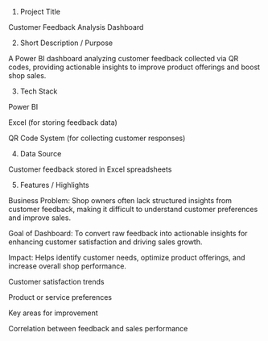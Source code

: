 1. Project Title

Customer Feedback Analysis Dashboard

2. Short Description / Purpose

A Power BI dashboard analyzing customer feedback collected via QR codes, providing actionable insights to improve product offerings and boost shop sales.

3. Tech Stack

Power BI

Excel (for storing feedback data)

QR Code System (for collecting customer responses)

4. Data Source

Customer feedback stored in Excel spreadsheets

5. Features / Highlights

Business Problem: Shop owners often lack structured insights from customer feedback, making it difficult to understand customer preferences and improve sales.

Goal of Dashboard: To convert raw feedback into actionable insights for enhancing customer satisfaction and driving sales growth.

Impact: Helps identify customer needs, optimize product offerings, and increase overall shop performance.

Customer satisfaction trends

Product or service preferences

Key areas for improvement

Correlation between feedback and sales performance

